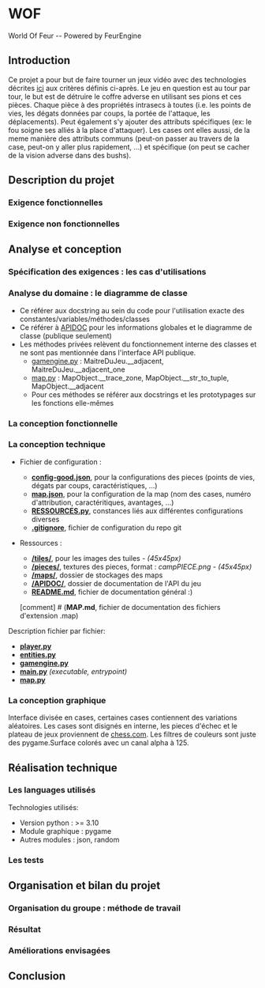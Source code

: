 # WOF
World Of Feur -- Powered by FeurEngine

## Introduction
Ce projet a pour but de faire tourner un jeux vidéo avec des technologies décrites [ici](#analyse-et-conception) aux critères définis ci-après. 
Le jeu en question est au tour par tour, le but est de détruire le coffre adverse en utilisant ses pions et ces pièces. Chaque pièce à des propriétés intrasecs à toutes (i.e. les points de vies, les dégats données par coups, la portée de l'attaque, les déplacements). Peut également s'y ajouter des attributs spécifiques (ex: le fou soigne ses alliés à la place d'attaquer). Les cases ont elles aussi, de la meme manière des attributs communs (peut-on passer au travers de la case, peut-on y aller plus rapidement, ...) et spécifique (on peut se cacher de la vision adverse dans des bushs). 

## Description du projet

### Exigence fonctionnelles

### Exigence non fonctionnelles

## Analyse et conception

### Spécification des exigences : les cas d'utilisations

### Analyse du domaine : le diagramme de classe

* Ce référer aux docstring au sein du code pour l'utilisation exacte des constantes/variables/méthodes/classes
* Ce référer à [APIDOC](/APIDOC/) pour les informations globales et le diagramme de classe (publique seulement)
* Les méthodes privées relèvent du fonctionnement interne des classes et ne sont pas mentionnée dans l'interface API publique.
  * [gamengine.py](/gamengine.py) : MaitreDuJeu.__adjacent, MaitreDuJeu.__adjacent_one
  * [map.py](/map.py) : MapObject.__trace_zone, MapObject.__str_to_tuple, MapObject.__adjacent
  * Pour ces méthodes se référer aux docstrings et les prototypages sur les fonctions elle-mêmes

### La conception fonctionnelle

### La conception technique

* Fichier de configuration :
    * __[config-good.json](/config-good.json)__, pour la configurations des pieces (points de vies, dégats par coups, caractéristiques, ...)
    * __[map.json](/map.json)__, pour la configuration de la map (nom des cases, numéro d'attribution, caractéritiques, avantages, ...)
    * __[RESSOURCES.py](/RESSOURCE.py)__, constances liés aux différentes configurations diverses
    * __[.gitignore](/.gitignore)__, fichier de configuration du repo git
* Ressources :
    * __[/tiles/](/tiles/)__, pour les images des tuiles *- (45x45px)*
    * __[/pieces/](/pieces/)__, textures des pieces, format : *campPIECE.png - (45x45px)*
    * __[/maps/](/maps/)__, dossier de stockages des maps
    * __[/APIDOC/](/APIDOC/)__, dossier de documentation de l'API du jeu
    * __[README.md](/README.md)__, fichier de documentation général :)
    
    [comment] # (__MAP.md__, fichier de documentation des fichiers d'extension .map)

Description fichier par fichier:
* __[player.py](/player.py)__
* __[entities.py](/entities.py)__
* __[gamengine.py](/gamengine.py)__
* __[main.py](/main.py)__ *(executable, entrypoint)*
* __[map.py](/map.py)__

### La conception graphique 

Interface divisée en cases, certaines cases contiennent des variations aléatoires.
Les cases sont disignés en interne, les pieces d'échec et le plateau de jeux proviennent de [chess.com](https://www.chess.com).
Les filtres de couleurs sont juste des pygame.Surface colorés avec un canal alpha à 125.

## Réalisation technique

### Les languages utilisés

Technologies utilisés:
* Version python : >= 3.10
* Module graphique : pygame
* Autres modules : json, random

### Les tests

## Organisation et bilan du projet

### Organisation du groupe : méthode de travail

### Résultat

### Améliorations envisagées

## Conclusion

